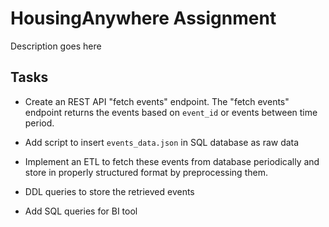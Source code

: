 # HousingAnywhere Assignment

Description goes here

## Tasks

- Create an REST API "fetch events" endpoint. The "fetch events" endpoint returns the events based on `event_id` or events between time period.
- Add script to insert `events_data.json` in SQL database as raw data
- Implement an ETL to fetch these events from database periodically and store in properly structured format by preprocessing them.
- DDL queries to store the retrieved events

- Add SQL queries for BI tool
